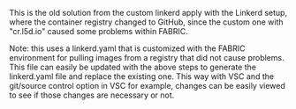This is the old solution from the custom linkerd apply with the Linkerd setup, where the container registry changed to GitHub, since the custom one with "cr.l5d.io" caused some problems within FABRIC.

Note: this uses a linkerd.yaml that is customized with the FABRIC environment for pulling images from a registry that did not cause problems. This file can easily be updated with the above steps to generate the linkerd.yaml file and replace the existing one. This way with VSC and the git/source control option in VSC for example, changes can be easily viewed to see if those changes are necessary or not.